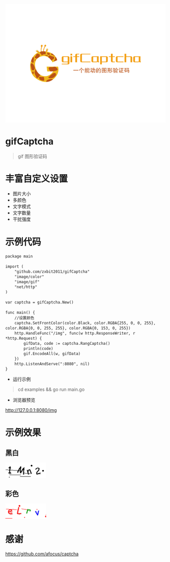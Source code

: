 ![logo](logo.svg)
# gifCaptcha
> gif 图形验证码
# 丰富自定义设置
* 图片大小
* 多颜色
* 文字模式
* 文字数量
* 干扰强度
# 示例代码
````
package main

import (
    "github.com/zxbit2011/gifCaptcha"
    "image/color"
    "image/gif"
    "net/http"
)

var captcha = gifCaptcha.New()

func main() {
    //设置颜色
    captcha.SetFrontColor(color.Black, color.RGBA{255, 0, 0, 255}, color.RGBA{0, 0, 255, 255}, color.RGBA{0, 153, 0, 255})
    http.HandleFunc("/img", func(w http.ResponseWriter, r *http.Request) {
        gifData, code := captcha.RangCaptcha()
        println(code)
        gif.EncodeAll(w, gifData)
    })
    http.ListenAndServe(":8080", nil)
}
````
* 运行示例
> cd examples && go run main.go
* 浏览器预览

http://127.0.0.1:8080/img
# 示例效果
## 黑白
![code](code.gif)
## 彩色
![code2](code2.gif)

# 感谢
https://github.com/afocus/captcha
